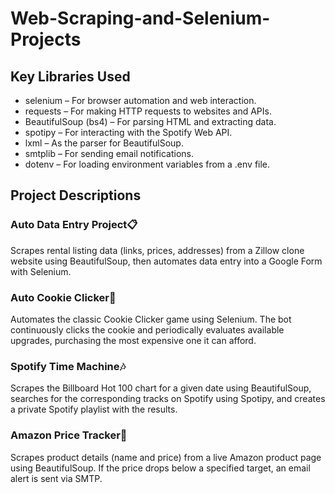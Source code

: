 # Web-Scraping-and-Selenium-Projects

## Key Libraries Used
- selenium – For browser automation and web interaction.
- requests – For making HTTP requests to websites and APIs.
- BeautifulSoup (bs4) – For parsing HTML and extracting data.
- spotipy – For interacting with the Spotify Web API.
- lxml – As the parser for BeautifulSoup.
- smtplib – For sending email notifications.
- dotenv – For loading environment variables from a .env file.

## Project Descriptions

### Auto Data Entry Project📋
Scrapes rental listing data (links, prices, addresses) from a Zillow clone website using BeautifulSoup, then automates data entry into a Google Form with Selenium.

### Auto Cookie Clicker🍪
Automates the classic Cookie Clicker game using Selenium. The bot continuously clicks the cookie and periodically evaluates available upgrades, purchasing the most expensive one it can afford.

### Spotify Time Machine🎶
Scrapes the Billboard Hot 100 chart for a given date using BeautifulSoup, searches for the corresponding tracks on Spotify using Spotipy, and creates a private Spotify playlist with the results.

### Amazon Price Tracker🛒
Scrapes product details (name and price) from a live Amazon product page using BeautifulSoup. If the price drops below a specified target, an email alert is sent via SMTP.
